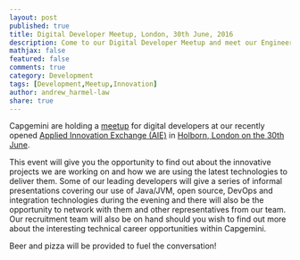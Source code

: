 ```yaml
---
layout: post
published: true
title: Digital Developer Meetup, London, 30th June, 2016
description: Come to our Digital Developer Meetup and meet our Engineering Teams.
mathjax: false
featured: false
comments: true
category: Development
tags: [Development,Meetup,Innovation]
author: andrew_harmel-law
share: true
---
```


Capgemini are holding a [meetup](https://www.eventbrite.co.uk/e/digital-developer-meet-up-in-london-tickets-26116887313) for digital developers at our recently opened [Applied Innovation Exchange (AIE)](https://www.capgemini.com/applied-innovation-exchange) in [Holborn, London on the 30th June](https://www.eventbrite.co.uk/e/digital-developer-meet-up-in-london-tickets-26116887313).  

This event will give you the opportunity to find out about the innovative projects we are working on and how we are using the latest technologies to deliver them. Some of our leading developers will give a series of informal presentations covering our use of Java/JVM, open source, DevOps and integration technologies during the evening and there will also be the opportunity to network with them and other representatives from our team. Our recruitment team will also be on hand should you wish to find out more about the interesting technical career opportunities within Capgemini. 

Beer and pizza will be provided to fuel the conversation!
